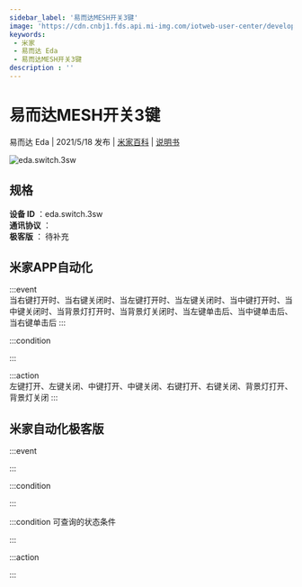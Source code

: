```yaml
---
sidebar_label: '易而达MESH开关3键'
image: 'https://cdn.cnbj1.fds.api.mi-img.com/iotweb-user-center/developer_16790712699775TxVUu0J.png?GalaxyAccessKeyId=AKVGLQWBOVIRQ3XLEW&Expires=9223372036854775807&Signature=ZY/APk8gtEpmHyBcfyqjdnQEuOA='
keywords: 
 - 米家
 - 易而达 Eda
 - 易而达MESH开关3键
description : ''
---
```

# 易而达MESH开关3键

易而达 Eda | 2021/5/18 发布 | [米家百科](https://home.mi.com/webapp/content/baike/product/index.html?model=eda.switch.3sw) | [说明书](https://home.mi.com/views/introduction.html?model=eda.switch.3sw&region=cn)

![eda.switch.3sw](https://cdn.cnbj1.fds.api.mi-img.com/iotweb-user-center/developer_16790712699775TxVUu0J.png?GalaxyAccessKeyId=AKVGLQWBOVIRQ3XLEW&Expires=9223372036854775807&Signature=ZY/APk8gtEpmHyBcfyqjdnQEuOA=)

## 规格  
> 
**设备 ID** ：eda.switch.3sw  
**通讯协议** ：  
**极客版**  ： 待补充 


## 米家APP自动化  

:::event  
当右键打开时、当右键关闭时、当左键打开时、当左键关闭时、当中键打开时、当中键关闭时、当背景灯打开时、当背景灯关闭时、当左键单击后、当中键单击后、当右键单击后
:::

:::condition  

:::

:::action   
左键打开、左键关闭、中键打开、中键关闭、右键打开、右键关闭、背景灯打开、背景灯关闭
:::

## 米家自动化极客版  

:::event  

:::

:::condition  

:::

:::condition 可查询的状态条件  

:::

:::action  

:::

        
